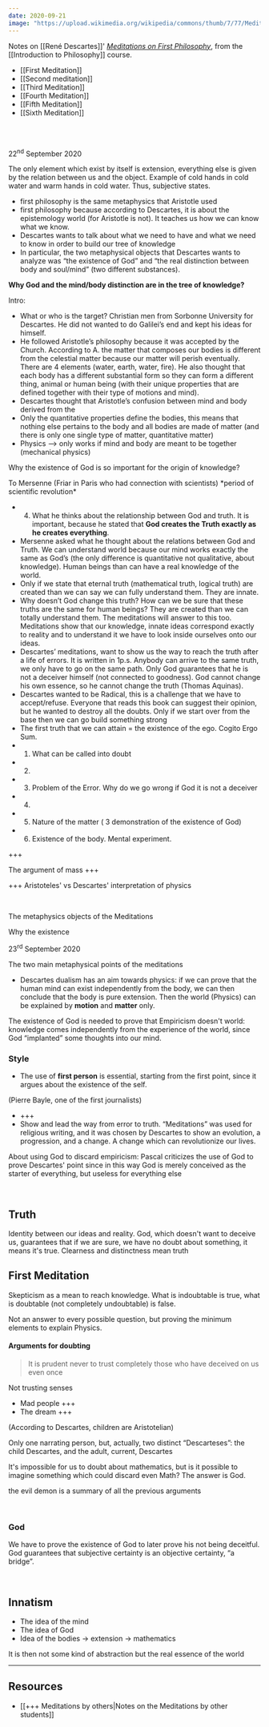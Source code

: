 ```yaml
---
date: 2020-09-21
image: "https://upload.wikimedia.org/wikipedia/commons/thumb/7/77/Meditationes_de_prima_philosophia_1641.jpg/640px-Meditationes_de_prima_philosophia_1641.jpg"
---
```

Notes on [[René Descartes]]' <cite><a href="https://www.wikiwand.com/en/Meditations_on_First_Philosophy" rel="noopener noreferrer" target="_blank" title="Meditations on First Philosophy on Wikipedia">Meditations on First Philosophy</a></cite>, from the [[Introduction to Philosophy]] course.

- [[First Meditation]]
- [[Second meditation]]
- [[Third Meditation]]
- [[Fourth Meditation]]
- [[Fifth Meditation]]
- [[Sixth Meditation]]

<br>
<br>

<p class="date">22<sup>nd</sup> September 2020</p>

The only element which exist by itself is extension, everything else is given by the relation between us and the object. Example of cold hands in cold water and warm hands in cold water. Thus, subjective states.








-   first philosophy is the same metaphysics that Aristotle used
-   first philosophy because according to Descartes, it is about the epistemology world (for Aristotle is not). It teaches us how we can know what we know. 
-   Descartes wants to talk about what we need to have and what we need to know in order to build our tree of knowledge 
-   In particular, the two metaphysical objects that Descartes wants to analyze was “the existence of God” and “the real distinction between body and soul/mind” (two different substances). 

  

**Why God and the mind/body distinction are in the tree of knowledge?** 

Intro:
- What or who is the target? Christian men from Sorbonne University for Descartes. He did not wanted to do Galilei’s end and kept his ideas for himself.
- He followed Aristotle’s philosophy because it was accepted by the Church. According to A. the matter that composes our bodies is different from the celestial matter because our matter will perish eventually. There are 4 elements (water, earth, water, fire). He also thought that each body has a different substantial form so they can form a different thing, animal or human being (with their unique properties that are defined together with their type of motions and mind).
-   Descartes thought that Aristotle’s confusion between mind and body derived from the 
-   Only the quantitative properties define the bodies, this means that nothing else pertains to the body and all bodies are made of matter (and there is only one single type of matter, quantitative matter) 
-   Physics —> only works if mind and body are meant to be together (mechanical physics)

  

Why the existence of God is so important for the origin of knowledge?

To Mersenne (Friar in Paris who had connection with scientists) \*period of scientific revolution\*

-   4) What he thinks about the relationship between God and truth. It is important, because he stated that **God creates the Truth exactly as he creates everything**. 
-   Mersenne asked what he thought about the relations between God and Truth. We can understand world because our mind works exactly the same as God’s (the only difference is quantitative not qualitative, about knowledge). Human beings than can have a real knowledge of the world.
-   Only if we state that eternal truth (mathematical truth, logical truth) are created than we can say we can fully understand them. They are innate. 
-   Why doesn’t God change this truth? How can we be sure that these truths are the same for human beings? They are created than we can totally understand them. The meditations will answer to this too. Meditations show that our knowledge, innate ideas correspond exactly to reality and to understand it we have to look inside ourselves onto our ideas. 
-   Descartes’ meditations, want to show us the way to reach the truth after a life of errors. It is written in 1p.s. Anybody can arrive to the same truth, we only have to go on the same path. Only God guarantees that he is not a deceiver himself (not connected to goodness). God cannot change his own essence, so he cannot change the truth (Thomas Aquinas).
-   Descartes wanted to be Radical, this is a challenge that we have to accept/refuse. Everyone that reads this book can suggest their opinion, but he wanted to destroy all the doubts. Only if we start over from the base then we can go build something strong
-   The first truth that we can attain = the existence of the ego. Cogito Ergo Sum.
-   1) What can be called into doubt
-   2)
-   3) Problem of the Error. Why do we go wrong if God it is not a deceiver
-   4)
-   5) Nature of the matter ( 3 demonstration of the existence of God)
-   6) Existence of the body. Mental experiment.






+++

The argument of mass +++

+++ Aristoteles' vs Descartes' interpretation of physics

<br>

The metaphysics objects of the Meditations

Why the existence

<p class="date">23<sup>rd</sup> September 2020</p>

The two main metaphysical points of the meditations
- Descartes dualism has an aim towards physics: if we can prove that the human mind can exist independently from the body, we can then conclude that the body is pure extension. Then the world (Physics) can be explained by **motion** and **matter** only.

The existence of God is needed to prove that Empiricism doesn't world: knowledge comes independently from the experience of the world, since God “implanted” some thoughts into our mind.

### Style

- The use of **first person** is essential, starting from the first point, since it argues about the existence of the self.

(Pierre Bayle, one of the first journalists) 

- +++
- Show and lead the way from error to truth. “Meditations” was used for religious writing, and it was chosen by Descartes to show an evolution, a progression, and a change. A change which can revolutionize our lives.

About using God to discard empiricism: Pascal criticizes the use of God to prove Descartes' point since in this way God is merely conceived as the starter of everything, but useless for everything else

<br>

## Truth

Identity between our ideas and reality. God, which doesn't want to deceive us, guarantees that if we are sure, we have no doubt about something, it means it's true. Clearness and distinctness mean truth

## First Meditation

Skepticism as a mean to reach knowledge. What is indoubtable is true, what is doubtable (not completely undoubtable) is false.

Not an answer to every possible question, but proving the minimum elements to explain Physics.

#### Arguments for doubting

> It is prudent never to trust completely those who have deceived on us even once

Not trusting senses

- Mad people +++
- The dream +++

(According to Descartes, children are Aristotelian)

Only one narrating person, but, actually, two distinct “Descarteses”: the child Descartes, and the adult, current, Descartes

It's impossible for us to doubt about mathematics, but is it possible to imagine something which could discard even Math? The answer is God.

the evil demon is a summary of all the previous arguments

<br>

### God

We have to prove the existence of God to later prove his not being deceitful. God guarantees that subjective certainty is an objective certainty, “a bridge”.

<br>

## Innatism

- The idea of the mind
- The idea of God
- Idea of the bodies -> extension -> mathematics

It is then not some kind of abstraction but the real essence of the world

---

## Resources

- [[+++ Meditations by others|Notes on the Meditations by other students]]